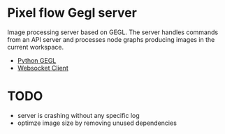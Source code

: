 
# Pixel flow Gegl server

Image processing server based on GEGL.
The server handles commands from an API server and processes node graphs
producing images in the current workspace.

* [Python GEGL](https://github.com/jsbueno/python-gegl)
* [Websocket Client](https://websockets.readthedocs.io/en/stable/intro.html)

# TODO

* server is crashing without any specific log
* optimze image size by removing unused dependencies

